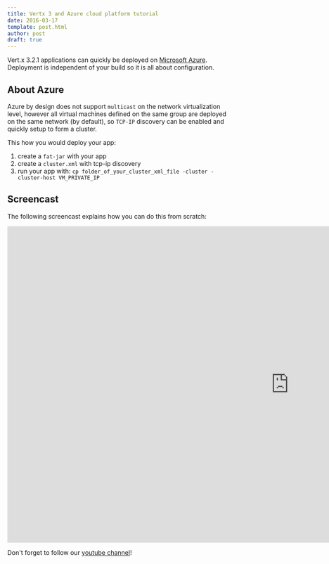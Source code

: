 ```yaml
---
title: Vertx 3 and Azure cloud platform tutorial
date: 2016-03-17
template: post.html
author: post
draft: true
---
```


Vert.x 3.2.1 applications can quickly be deployed on [Microsoft Azure](http://portal.azure.com/). Deployment is independent of your build so it is all about configuration.

## About Azure

Azure by design does not support `multicast` on the network virtualization level, however all virtual machines defined
on the same group are deployed on the same network (by default), so `TCP-IP` discovery can be enabled and quickly setup
to form a cluster.

This how you would deploy your app:

1. create a `fat-jar` with your app
2. create a `cluster.xml` with tcp-ip discovery
3. run your app with: `cp folder_of_your_cluster_xml_file -cluster -cluster-host VM_PRIVATE_IP`

## Screencast

The following screencast explains how you can do this from scratch:

<iframe width="1280" height="720" src="https://www.youtube.com/embed/nGQs_swWwAM" frameborder="0" allowfullscreen></iframe>

Don't forget to follow our [youtube channel](https://www.youtube.com/channel/UCGN6L3tRhs92Uer3c6VxOSA)!